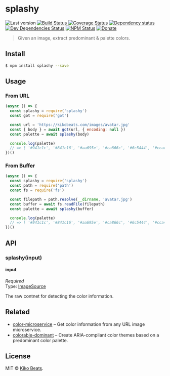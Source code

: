 # splashy

![Last version](https://img.shields.io/github/tag/microlinkhq/splashy.svg?style=flat-square)
[![Build Status](https://img.shields.io/travis/microlinkhq/splashy/master.svg?style=flat-square)](https://travis-ci.org/microlinkhq/splashy)
[![Coverage Status](https://img.shields.io/coveralls/microlinkhq/splashy.svg?style=flat-square)](https://coveralls.io/github/microlinkhq/splashy)
[![Dependency status](https://img.shields.io/david/microlinkhq/splashy.svg?style=flat-square)](https://david-dm.org/microlinkhq/splashy)
[![Dev Dependencies Status](https://img.shields.io/david/dev/microlinkhq/splashy.svg?style=flat-square)](https://david-dm.org/microlinkhq/splashy#info=devDependencies)
[![NPM Status](https://img.shields.io/npm/dm/splashy.svg?style=flat-square)](https://www.npmjs.org/package/splashy)
[![Donate](https://img.shields.io/badge/donate-paypal-blue.svg?style=flat-square)](https://paypal.me/Kikobeats)

> Given an image, extract predominant & palette colors.

## Install

```bash
$ npm install splashy --save
```

## Usage

### From URL

```js
(async () => {
  const splashy = require('splashy')
  const got = require('got')

  const url = 'https://kikobeats.com/images/avatar.jpg'
  const { body } = await got(url, { encoding: null })
  const palette = await splashy(body)

  console.log(palette)
  // => [ '#941c1c', '#841c16', '#aa695e', '#ca866c', '#6c5444', '#cca4a4' ]
})()
```

### From Buffer

```js
(async () => {
  const splashy = require('splashy')
  const path = require('path')
  const fs = require('fs')

  const filepath = path.resolve(__dirname, 'avatar.jpg')
  const buffer = await fs.readFile(filepath)
  const palette = await splashy(buffer)

  console.log(palette)
  // => [ '#941c1c', '#841c16', '#aa695e', '#ca866c', '#6c5444', '#cca4a4' ]
})()
```

## API

### splashy(input)

#### input

*Required*<br>
Type: [ImageSource](https://github.com/akfish/node-vibrant#imagesource)

The raw contnet for detecting the color information.

## Related

- [color-microservice](https://github.com/Kikobeats/color-microservice) – Get color information from any URL image microservice.
- [colorable-dominant](https://github.com/Kikobeats/colorable-dominant) – Create ARIA-compliant color themes based on a predominant color palette.

## License

MIT © [Kiko Beats](https://github.com/Kikobeats).
